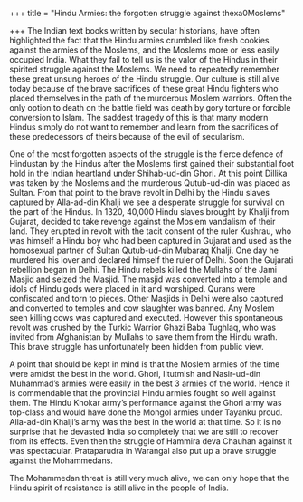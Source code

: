 +++
title = "Hindu Armies: the forgotten struggle against thexa0Moslems"

+++
The Indian text books written by secular historians, have often
highlighted the fact that the Hindu armies crumbled like fresh cookies
against the armies of the Moslems, and the Moslems more or less easily
occupied India. What they fail to tell us is the valor of the Hindus in
their spirited struggle against the Moslems. We need to repeatedly
remember these great unsung heroes of the Hindu struggle. Our culture is
still alive today because of the brave sacrifices of these great Hindu
fighters who placed themselves in the path of the murderous Moslem
warriors. Often the only option to death on the battle field was death
by gory torture or forcible conversion to Islam. The saddest tragedy of
this is that many modern Hindus simply do not want to remember and learn
from the sacrifices of these predecessors of theirs because of the evil
of secularism.

One of the most forgotten aspects of the struggle is the fierce defence
of Hindustan by the Hindus after the Moslems first gained their
substantial foot hold in the Indian heartland under Shihab-ud-din Ghori.
At this point Dillika was taken by the Moslems and the murderous
Qutub-ud-din was placed as Sultan. From that point to the brave revolt
in Delhi by the Hindu slaves captured by Alla-ad-din Khalji we see a
desperate struggle for survival on the part of the Hindus. In 1320,
40,000 Hindu slaves brought by Khalji from Gujarat, decided to take
revenge against the Moslem vandalism of their land. They erupted in
revolt with the tacit consent of the ruler Kushrau, who was himself a
Hindu boy who had been captured in Gujarat and used as the homosexual
partner of Sultan Qutub-ud-din Mubaraq Khalji. One day he murdered his
lover and declared himself the ruler of Delhi. Soon the Gujarati
rebellion began in Delhi. The Hindu rebels killed the Mullahs of the
Jami Masjid and seized the Masjid. The masjid was converted into a
temple and idols of Hindu gods were placed in it and worshiped. Qurans
were confiscated and torn to pieces. Other Masjids in Delhi were also
captured and converted to temples and cow slaughter was banned. Any
Moslem seen killing cows was captured and executed. However this
spontaneous revolt was crushed by the Turkic Warrior Ghazi Baba Tughlaq,
who was invited from Afghanistan by Mullahs to save them from the Hindu
wrath. This brave struggle has unfortunately been hidden from public
view.

A point that should be kept in mind is that the Moslem armies of the
time were amidst the best in the world. Ghori, Iltutmish and
Nasir-ud-din Muhammad’s armies were easily in the best 3 armies of the
world. Hence it is commendable that the provincial Hindu armies fought
so well against them. The Hindu Khokar army’s performance against the
Ghori army was top-class and would have done the Mongol armies under
Tayanku proud. Alla-ad-din Khalji’s army was the best in the world at
that time. So it is no surprise that he devasted India so completely
that we are still to recover from its effects. Even then the struggle of
Hammira deva Chauhan against it was spectacular. Prataparudra in
Warangal also put up a brave struggle against the Mohammedans.

The Mohammedan threat is still very much alive, we can only hope that
the Hindu spirit of resistance is still alive in the people of India.
